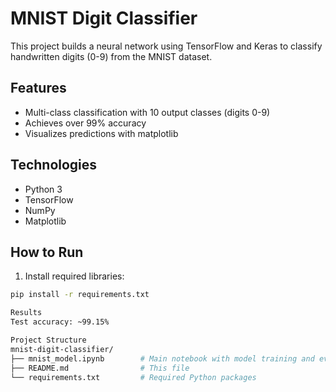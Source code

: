 # MNIST Digit Classifier

This project builds a neural network using TensorFlow and Keras to classify handwritten digits (0-9) from the MNIST dataset.

## Features
- Multi-class classification with 10 output classes (digits 0-9)
- Achieves over 99% accuracy
- Visualizes predictions with matplotlib

## Technologies
- Python 3
- TensorFlow
- NumPy
- Matplotlib

## How to Run
1. Install required libraries:
```bash
pip install -r requirements.txt

Results
Test accuracy: ~99.15% 

Project Structure
mnist-digit-classifier/
├── mnist_model.ipynb        # Main notebook with model training and evaluation
├── README.md                # This file
└── requirements.txt         # Required Python packages


